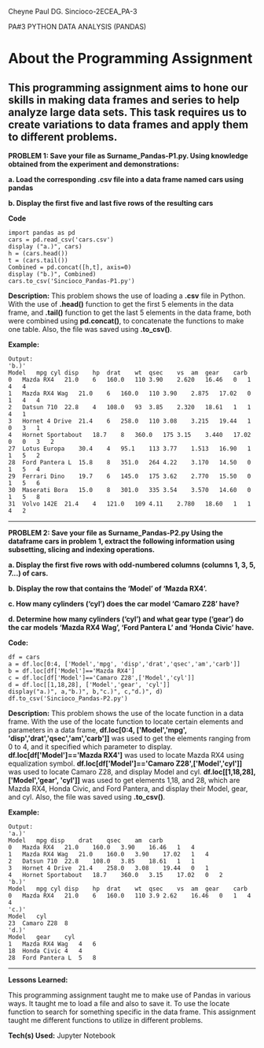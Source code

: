 Cheyne Paul DG. Sincioco-2ECEA_PA-3

PA#3 PYTHON DATA ANALYSIS (PANDAS)

# __About the Programming Assignment__
This programming assignment aims to hone our skills in making data frames and series to help analyze large data sets. This task requires us to create variations to data frames and apply them to different problems.
------------------------------------------------------------------------------------------------------------------------------------------------------
__PROBLEM 1: Save your file as Surname_Pandas-P1.py. Using knowledge obtained from the experiment and demonstrations:__

__a. Load the corresponding .csv file into a data frame named cars using pandas__

__b. Display the first five and last five rows of the resulting cars__

__Code__
```
import pandas as pd 
cars = pd.read_csv('cars.csv')
display ("a.)", cars)
h = (cars.head())
t = (cars.tail())
Combined = pd.concat([h,t], axis=0)
display ("b.)", Combined)
cars.to_csv('Sincioco_Pandas-P1.py')
```
__Description:__ This problem shows the use of loading a __.csv__ file in Python. With the use of __.head()__  function to get the first 5 elements in the data frame, and __.tail()__ function to get the last 5 elements in the data frame, both were combined using __pd.concat()__, to concatenate the functions to make one table. Also, the file was saved using __.to_csv()__.

__Example:__

```
Output:
'b.)'
Model	mpg	cyl	disp	hp	drat	wt	qsec	vs	am	gear	carb
0	Mazda RX4	21.0	6	160.0	110	3.90	2.620	16.46	0	1	4	4
1	Mazda RX4 Wag	21.0	6	160.0	110	3.90	2.875	17.02	0	1	4	4
2	Datsun 710	22.8	4	108.0	93	3.85	2.320	18.61	1	1	4	1
3	Hornet 4 Drive	21.4	6	258.0	110	3.08	3.215	19.44	1	0	3	1
4	Hornet Sportabout	18.7	8	360.0	175	3.15	3.440	17.02	0	0	3	2
27	Lotus Europa	30.4	4	95.1	113	3.77	1.513	16.90	1	1	5	2
28	Ford Pantera L	15.8	8	351.0	264	4.22	3.170	14.50	0	1	5	4
29	Ferrari Dino	19.7	6	145.0	175	3.62	2.770	15.50	0	1	5	6
30	Maserati Bora	15.0	8	301.0	335	3.54	3.570	14.60	0	1	5	8
31	Volvo 142E	21.4	4	121.0	109	4.11	2.780	18.60	1	1	4	2
```
------------------------------------------------------------------------------------------------------------------------------------------------------
__PROBLEM 2: Save your file as Surname_Pandas-P2.py Using the dataframe cars in problem 1, extract the following information using subsetting, slicing and indexing operations.__

__a. Display the first five rows with odd-numbered columns (columns 1, 3, 5, 7...) of cars.__

__b. Display the row that contains the ‘Model’ of ‘Mazda RX4’.__

__c. How many cylinders (‘cyl’) does the car model ‘Camaro Z28’ have?__

__d. Determine how many cylinders (‘cyl’) and what gear type (‘gear’) do the car models ‘Mazda RX4 Wag’, ‘Ford Pantera L’ and ‘Honda Civic’ have.__

__Code:__
```
df = cars
a = df.loc[0:4, ['Model','mpg', 'disp','drat','qsec','am','carb']]
b = df.loc[df['Model']=='Mazda RX4']
c = df.loc[df['Model']=='Camaro Z28',['Model','cyl']]
d = df.loc[[1,18,28], ['Model','gear', 'cyl']]
display("a.)", a,"b.)", b,"c.)", c,"d.)", d)
df.to_csv('Sincioco_Pandas-P2.py')
```

__Description:__ This problem shows the use of the locate function in a data frame. With the use of the locate function to locate certain elements and parameters in a data frame, __df.loc[0:4, ['Model','mpg', 'disp','drat','qsec','am','carb']]__ was used to get the elements ranging from 0 to 4, and it specified which parameter to display. __df.loc[df['Model']=='Mazda RX4']__ was used to locate Mazda RX4 using equalization symbol. __df.loc[df['Model']=='Camaro Z28',['Model','cyl']]__ was used to locate Camaro Z28, and display Model and cyl. __df.loc[[1,18,28], ['Model','gear', 'cyl']]__ was used to get elements 1,18, and 28, which are Mazda RX4, Honda Civic, and Ford Pantera, and display their Model, gear, and cyl. Also, the file was saved using __.to_csv()__.

__Example:__
```
Output:
'a.)'
Model	mpg	disp	drat	qsec	am	carb
0	Mazda RX4	21.0	160.0	3.90	16.46	1	4
1	Mazda RX4 Wag	21.0	160.0	3.90	17.02	1	4
2	Datsun 710	22.8	108.0	3.85	18.61	1	1
3	Hornet 4 Drive	21.4	258.0	3.08	19.44	0	1
4	Hornet Sportabout	18.7	360.0	3.15	17.02	0	2
'b.)'
Model	mpg	cyl	disp	hp	drat	wt	qsec	vs	am	gear	carb
0	Mazda RX4	21.0	6	160.0	110	3.9	2.62	16.46	0	1	4	4
'c.)'
Model	cyl
23	Camaro Z28	8
'd.)'
Model	gear	cyl
1	Mazda RX4 Wag	4	6
18	Honda Civic	4	4
28	Ford Pantera L	5	8
```
------------------------------------------------------------------------------------------------------------------------------------------------------
__Lessons Learned:__

This programming assignment taught me to make use of Pandas in various ways. It taught me to load a file and also to save it. To use the locate function to search for something specific in the data frame. This assignment taught me different functions to utilize in different problems.

__Tech(s) Used:__ Jupyter Notebook
